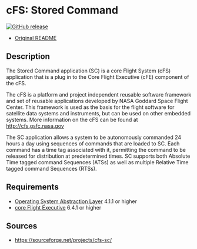 # cFS: Stored Command

[![GitHub release](https://img.shields.io/github/release/yusend/cfs-sc.svg)](https://github.com/yusend/cfs-sc/releases)

* [Original README](cfs-sc-app-OSS-readme.txt)

## Description

The Stored Command application (SC) is a core Flight System (cFS) application
that is a plug in to the Core Flight Executive (cFE) component of the cFS.

The cFS is a platform and project independent reusable software framework and
set of reusable applications developed by NASA Goddard Space Flight Center. This
framework is used as the basis for the flight software for satellite data
systems and instruments, but can be used on other embedded systems. More
information on the cFS can be found at http://cfs.gsfc.nasa.gov

The SC application allows a system to be autonomously commanded 24 hours a day
using sequences of commands that are loaded to SC. Each command has a time tag
associated with it, permitting the command to be released for distribution at
predetermined times. SC supports both Absolute Time tagged command Sequences
(ATSs) as well as multiple Relative Time tagged command Sequences (RTSs).

## Requirements

* [Operating System Abstraction Layer][osal] 4.1.1 or higher
* [core Flight Executive][cfe] 6.4.1 or higher

## Sources

* https://sourceforge.net/projects/cfs-sc/

[osal]: https://github.com/yusend/osal
[cfe]: https://github.com/yusend/coreflightexec
